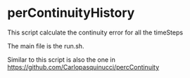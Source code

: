 # perContinuityHistory
This script calculate the continuity error for all the timeSteps

The main file is the run.sh.

Similar to this script is also the one in https://github.com/Carlopasquinucci/percContinuity
